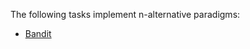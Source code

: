 The following tasks implement n-alternative paradigms:

- [Bandit](../envs.md#neurogym.envs.native.bandit.Bandit)
